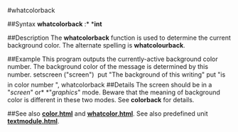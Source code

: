
#whatcolorback

##Syntax
**whatcolorback** :* ***int**

##Description
The **whatcolorback** function is used to determine the current background color. The alternate spelling is **whatcolourback**.

##Example
This program outputs the currently-active background color number. The background color of the message is determined by this number.
        setscreen ("screen")
        
        put "The background of this writing"
        put  "is in color number ", whatcolorback
##Details
The screen should be in a "*screen*" or* *"*graphics*" mode. Beware that the meaning of background color is different in these two modes. See **colorback** for details.

##See also
**[color.html](color)** and **[whatcolor.html](whatcolor)**.
See also predefined unit **[textmodule.html](Text)**.
